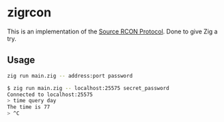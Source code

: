 # zigrcon

This is an implementation of the [Source RCON Protocol](https://developer.valvesoftware.com/wiki/Source_RCON_Protocol).
Done to give Zig a try.

## Usage

```bash
zig run main.zig -- address:port password
```

```bash
$ zig run main.zig -- localhost:25575 secret_password
Connected to localhost:25575
> time query day
The time is 77
> ^C

```
